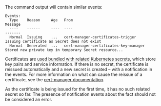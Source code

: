 The command output will contain similar events:

```text
Events:
  Type    Reason     Age   From                                       Message
  ----    ------     ----  ----                                       -------
  Normal  Issuing    ...   cert-manager-certificates-trigger          Issuing certificate as Secret does not exist
  Normal  Generated  ...   cert-manager-certificates-key-manager      Stored new private key in temporary Secret resource...
```

Certificates are [used bundled with related Kubernetes secrets](https://cert-manager.io/docs/), which store key pairs and service information. If there is no secret, the certificate is reissued automatically and a new secret is created – with a notification in the events. For more information on what can cause the reissue of a certificate, see the [cert-manager documentation](https://cert-manager.io/docs/faq/#when-do-certs-get-re-issued).

As the certificate is being issued for the first time, it has no such related secret so far. The presence of notification events about the fact should not be considered an error.

